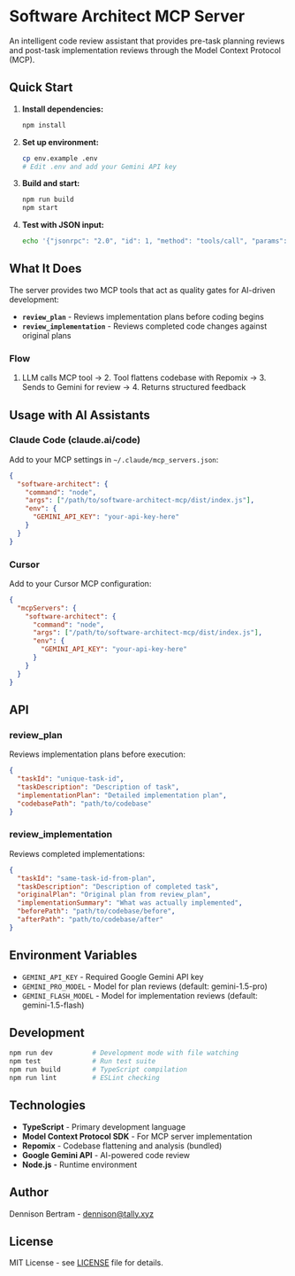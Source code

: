 # Software Architect MCP Server

An intelligent code review assistant that provides pre-task planning reviews and post-task implementation reviews through the Model Context Protocol (MCP).

## Quick Start

1. **Install dependencies:**
   ```bash
   npm install
   ```

2. **Set up environment:**
   ```bash
   cp env.example .env
   # Edit .env and add your Gemini API key
   ```

3. **Build and start:**
   ```bash
   npm run build
   npm start
   ```

4. **Test with JSON input:**
   ```bash
   echo '{"jsonrpc": "2.0", "id": 1, "method": "tools/call", "params": {"name": "review_plan", "arguments": {"taskId": "test-123", "taskDescription": "Test feature", "implementationPlan": "I will implement a test feature", "codebasePath": "."}}}' | npm start
   ```

## What It Does

The server provides two MCP tools that act as quality gates for AI-driven development:

- **`review_plan`** - Reviews implementation plans before coding begins
- **`review_implementation`** - Reviews completed code changes against original plans

### Flow
1. LLM calls MCP tool → 2. Tool flattens codebase with Repomix → 3. Sends to Gemini for review → 4. Returns structured feedback

## Usage with AI Assistants

### Claude Code (claude.ai/code)

Add to your MCP settings in `~/.claude/mcp_servers.json`:

```json
{
  "software-architect": {
    "command": "node",
    "args": ["/path/to/software-architect-mcp/dist/index.js"],
    "env": {
      "GEMINI_API_KEY": "your-api-key-here"
    }
  }
}
```

### Cursor

Add to your Cursor MCP configuration:

```json
{
  "mcpServers": {
    "software-architect": {
      "command": "node",
      "args": ["/path/to/software-architect-mcp/dist/index.js"],
      "env": {
        "GEMINI_API_KEY": "your-api-key-here"
      }
    }
  }
}
```

## API

### review_plan
Reviews implementation plans before execution:
```json
{
  "taskId": "unique-task-id",
  "taskDescription": "Description of task",
  "implementationPlan": "Detailed implementation plan",
  "codebasePath": "path/to/codebase"
}
```

### review_implementation  
Reviews completed implementations:
```json
{
  "taskId": "same-task-id-from-plan",
  "taskDescription": "Description of completed task", 
  "originalPlan": "Original plan from review_plan",
  "implementationSummary": "What was actually implemented",
  "beforePath": "path/to/codebase/before", 
  "afterPath": "path/to/codebase/after"
}
```

## Environment Variables

- `GEMINI_API_KEY` - Required Google Gemini API key
- `GEMINI_PRO_MODEL` - Model for plan reviews (default: gemini-1.5-pro)
- `GEMINI_FLASH_MODEL` - Model for implementation reviews (default: gemini-1.5-flash)

## Development

```bash
npm run dev          # Development mode with file watching
npm test             # Run test suite
npm run build        # TypeScript compilation
npm run lint         # ESLint checking
```

## Technologies

- **TypeScript** - Primary development language
- **Model Context Protocol SDK** - For MCP server implementation
- **Repomix** - Codebase flattening and analysis (bundled)
- **Google Gemini API** - AI-powered code review
- **Node.js** - Runtime environment

## Author

Dennison Bertram - dennison@tally.xyz

## License

MIT License - see [LICENSE](LICENSE) file for details.